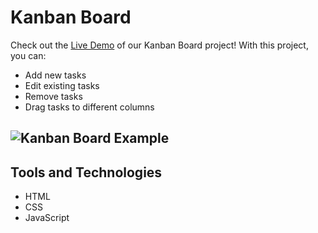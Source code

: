 # Kanban Board

Check out the [Live Demo](https://youssef-mhmoud.github.io/kanban-board/) of our Kanban Board project! With this project, you can:

- Add new tasks
- Edit existing tasks
- Remove tasks
- Drag tasks to different columns

![Kanban Board Example](https://user-images.githubusercontent.com/100860879/224430389-0c4588e8-dec7-45ed-9bb5-54a744a5f010.jpg)
---
## Tools and Technologies
- HTML  
- CSS
- JavaScript
